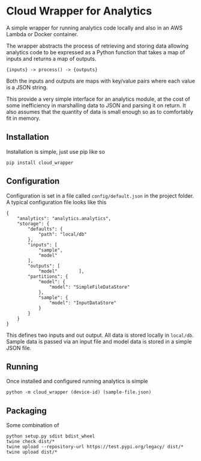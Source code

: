 
# Cloud Wrapper for Analytics

A simple wrapper for running analytics code locally and also in an AWS Lambda or Docker container.

The wrapper abstracts the process of retrieving and storing data allowing analytics code to be
expressed as a Python function that takes a map of inputs and returns a map of outputs.

    {inputs} -> process() -> {outputs}

Both the inputs and outputs are maps with key/value pairs where each value is a JSON string.

This provide a very simple interface for an analytics module, at the cost of some inefficiency
in marshalling data to JSON and parsing it on return. It also assumes that the quantity of data
is small enough so as to comfortably fit in memory.

## Installation

Installation is simple, just use pip like so

    pip install cloud_wrapper

## Configuration

Configuration is set in a file called `config/default.json` in the project folder.
A typical configuration file looks like this

    {
        "analytics": "analytics.analytics",
        "storage": {
            "defaults": {
                "path": "local/db"
            },
            "inputs": [
                "sample",
                "model"
            ],
            "outputs": [
                "model"        ],
            "partitions": {
                "model": {
                    "model": "SimpleFileDataStore"
                },
                "sample": {
                    "model": "InputDataStore"
                }
            }
        }
    }

This defines two inputs and out output. All data is stored locally in `local/db`. Sample data is passed
via an input file and model data is stored in a simple JSON file.

## Running

Once installed and configured running analytics is simple

    python -m cloud_wrapper (device-id) (sample-file.json)

## Packaging

Some combination of

    python setup.py sdist bdist_wheel
    twine check dist/*
    twine upload --repository-url https://test.pypi.org/legacy/ dist/*
    twine upload dist/*
